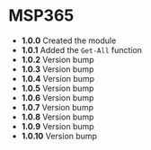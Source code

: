 # **MSP365**

- **1.0.0** Created the module
- **1.0.1** Added the `Get-All` function
- **1.0.2** Version bump
- **1.0.3** Version bump
- **1.0.4** Version bump
- **1.0.5** Version bump
- **1.0.6** Version bump
- **1.0.7** Version bump
- **1.0.8** Version bump
- **1.0.9** Version bump
- **1.0.10** Version bump
